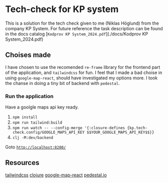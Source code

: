 # Tech-check for KP system

This is a solution for the tech check given to me (Niklas Höglund) from the company KP System.
For future reference the task description can be found in the docs
catalog [`Kodprov KP System_2024.pdf`](./docs/Kodprov KP System_2024.pdf)

## Choises made

I have chosen to use the recomended `re-frame` library for the frontend part of the application, and `tailwindcss` for
fun. I feel that I made a bad choise in using `google-map-react`, should have investigated my options more. I took the chanse
in doing a tiny bit of backend with `pedestal`.

### Run the application

Have a goolgle maps api key ready.

1. `npm install`
2. `npm run tailwind:build`
3. `npm run watch -- --config-merge '{:closure-defines {kp.tech-check.config/GOOGLE_MAPS_API_KEY $$YOUR_GOOGLE_MAPS_API_KEY$$}}`
4. `clj -M:dev/backend`

Goto [`http://localhost:8280/`](http://localhost:8280/)

## Resources

[tailwindcss](https://tailwindcss.com)
[clojure](https://clojure.org/)
[google-map-react](https://github.com/google-map-react/google-map-react)
[pedestal.io](http://pedestal.io/pedestal/0.6/index.html)
